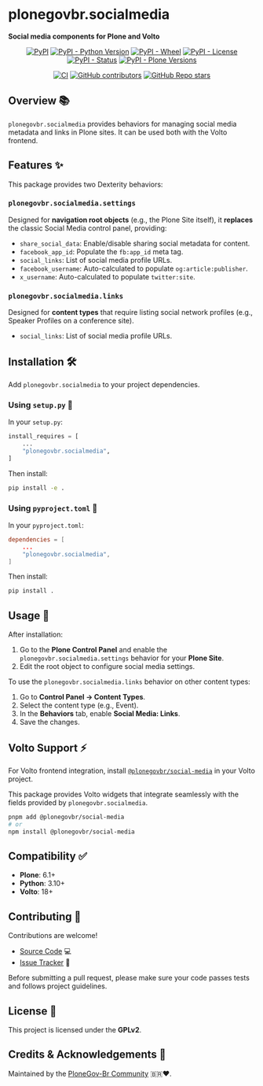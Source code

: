 # plonegovbr.socialmedia

**Social media components for Plone and Volto**

<div align="center">

[![PyPI](https://img.shields.io/pypi/v/plonegovbr.socialmedia)](https://pypi.org/project/plonegovbr.socialmedia/)
[![PyPI - Python Version](https://img.shields.io/pypi/pyversions/plonegovbr.socialmedia)](https://pypi.org/project/plonegovbr.socialmedia/)
[![PyPI - Wheel](https://img.shields.io/pypi/wheel/plonegovbr.socialmedia)](https://pypi.org/project/plonegovbr.socialmedia/)
[![PyPI - License](https://img.shields.io/pypi/l/plonegovbr.socialmedia)](https://pypi.org/project/plonegovbr.socialmedia/)
[![PyPI - Status](https://img.shields.io/pypi/status/plonegovbr.socialmedia)](https://pypi.org/project/plonegovbr.socialmedia/)
[![PyPI - Plone Versions](https://img.shields.io/pypi/frameworkversions/plone/plonegovbr.socialmedia)](https://pypi.org/project/plonegovbr.socialmedia/)

[![CI](https://github.com/plonegovbr/social-media/actions/workflows/main.yml/badge.svg)](https://github.com/plonegovbr/social-media/actions/workflows/main.yml)
[![GitHub contributors](https://img.shields.io/github/contributors/plonegovbr/social-media)](https://github.com/plonegovbr/social-media)
[![GitHub Repo stars](https://img.shields.io/github/stars/plonegovbr/social-media?style=social)](https://github.com/plonegovbr/social-media)

</div>


## Overview 📚

`plonegovbr.socialmedia` provides behaviors for managing social media metadata and links in Plone sites.
It can be used both with the Volto frontend.


## Features ✨

This package provides two Dexterity behaviors:

### `plonegovbr.socialmedia.settings`

Designed for **navigation root objects** (e.g., the Plone Site itself), it **replaces** the classic Social Media control panel, providing:

- `share_social_data`: Enable/disable sharing social metadata for content.
- `facebook_app_id`: Populate the `fb:app_id` meta tag.
- `social_links`: List of social media profile URLs.
- `facebook_username`: Auto-calculated to populate `og:article:publisher`.
- `x_username`: Auto-calculated to populate `twitter:site`.


### `plonegovbr.socialmedia.links`

Designed for **content types** that require listing social network profiles (e.g., Speaker Profiles on a conference site).

- `social_links`: List of social media profile URLs.


## Installation 🛠️

Add `plonegovbr.socialmedia` to your project dependencies.

### Using `setup.py` 🐍

In your `setup.py`:

```python
install_requires = [
    ...
    "plonegovbr.socialmedia",
]
```

Then install:

```bash
pip install -e .
```


### Using `pyproject.toml` 📜

In your `pyproject.toml`:

```toml
dependencies = [
    ...
    "plonegovbr.socialmedia",
]
```

Then install:

```bash
pip install .
```


## Usage 📖

After installation:

1. Go to the **Plone Control Panel** and enable the `plonegovbr.socialmedia.settings` behavior for your **Plone Site**.
2. Edit the root object to configure social media settings.

To use the `plonegovbr.socialmedia.links` behavior on other content types:

1. Go to **Control Panel → Content Types**.
2. Select the content type (e.g., Event).
3. In the **Behaviors** tab, enable **Social Media: Links**.
4. Save the changes.


## Volto Support ⚡

For Volto frontend integration, install [`@plonegovbr/social-media`](https://www.npmjs.com/package/@plonegovbr/social-media) in your Volto project.

This package provides Volto widgets that integrate seamlessly with the fields provided by `plonegovbr.socialmedia`.

```bash
pnpm add @plonegovbr/social-media
# or
npm install @plonegovbr/social-media
```

## Compatibility ✅

- **Plone**: 6.1+
- **Python**: 3.10+
- **Volto**: 18+


## Contributing 🤝

Contributions are welcome!

- [Source Code](https://github.com/plonegovbr/social-media) 💻
- [Issue Tracker](https://github.com/plonegovbr/social-media/issues) 🐛

Before submitting a pull request, please make sure your code passes tests and follows project guidelines.


## License 📜

This project is licensed under the **GPLv2**.


## Credits & Acknowledgements 🙏

Maintained by the [PloneGov-Br Community](https://plone.org.br/gov) 🇧🇷❤️.

